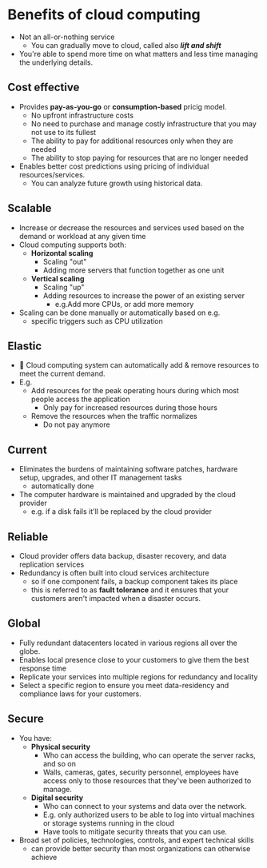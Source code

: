 # Benefits of cloud computing

- Not an all-or-nothing service
  - You can gradually move to cloud, called also ***lift and shift***
- You're able to spend more time on what matters and less time managing the underlying details.

## Cost effective

- Provides **pay-as-you-go** or **consumption-based** pricig model.
  - No upfront infrastructure costs
  - No need to purchase and manage costly infrastructure that you may not use to its fullest
  - The ability to pay for additional resources only when they are needed
  - The ability to stop paying for resources that are no longer needed
- Enables better cost predictions using pricing of individual resources/services.
  - You can analyze future growth using historical data.

## Scalable

- Increase or decrease the resources and services used based on the demand or workload at any given time
- Cloud computing supports both:
  - **Horizontal scaling**
    - Scaling "out"
    - Adding more servers that function together as one unit
  - **Vertical scaling**
    - Scaling "up"
    - Adding resources to increase the power of an existing server
      - e.g.Add more CPUs, or add more memory
- Scaling can be done manually or automatically based on e.g.
  - specific triggers such as CPU utilization

## Elastic

- 📝 Cloud computing system can automatically add & remove resources to meet the current demand.
- E.g.
  - Add resources for the peak operating hours during which most people access the application
    - Only pay for increased resources during those hours
  - Remove the resources when the traffic normalizes
    - Do not pay anymore

## Current

- Eliminates the burdens of maintaining software patches, hardware setup, upgrades, and other IT management tasks
  - automatically done
- The computer hardware is maintained and upgraded by the cloud provider
  - e.g. if a disk fails it'll be replaced by the cloud provider

## Reliable

- Cloud provider offers data backup, disaster recovery, and data replication services
- Redundancy is often built into cloud services architecture
  - so if one component fails, a backup component takes its place
  - this is referred to as **fault tolerance** and it ensures that your customers aren't impacted when a disaster occurs.

## Global

- Fully redundant datacenters located in various regions all over the globe.
- Enables local presence close to your customers to give them the best response time
- Replicate your services into multiple regions for redundancy and locality
- Select a specific region to ensure you meet data-residency and compliance laws for your customers.

## Secure

- You have:
  - **Physical security**
    - Who can access the building, who can operate the server racks, and so on
    - Walls, cameras, gates, security personnel, employees have access only to those resources that they've been authorized to manage.
  - **Digital security**
    - Who can connect to your systems and data over the network.
    - E.g. only authorized users to be able to log into virtual machines or storage systems running in the cloud
    - Have tools to mitigate security threats that you can use.
- Broad set of policies, technologies, controls, and expert technical skills
  - can provide better security than most organizations can otherwise achieve
